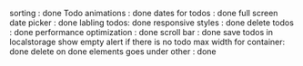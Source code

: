 sorting : done
Todo animations : done
dates for todos : done
full screen date picker : done
labling todos: done
responsive styles : done
delete todos : done
performance optimization : done
scroll bar : done
save todos in localstorage
show empty alert if there is no todo
max width for container: done
delete on done elements goes under other : done
